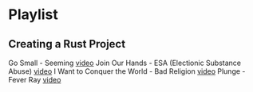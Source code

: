 # Playlist

## Creating a Rust Project

Go Small - Seeming [video](https://www.youtube.com/watch?v=9Mo3euMRaro)
Join Our Hands - ESA (Electionic Substance Abuse) [video](https://www.youtube.com/watch?v=aLgkV5B1OVE&list=OLAK5uy_n0JSiT35PBxXUcudOL2ctTv3oR_UK8noI&index=1)
I Want to Conquer the World - Bad Religion [video](https://www.youtube.com/watch?v=LGMQjTwSRSQ)
Plunge - Fever Ray [video]()